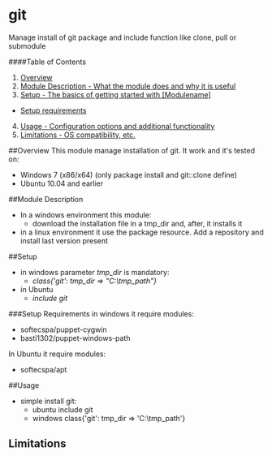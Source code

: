 git
=================

Manage install of git package and include function like clone, pull or submodule

####Table of Contents

1. [Overview](#overview)
2. [Module Description - What the module does and why it is useful](#module-description)
3. [Setup - The basics of getting started with [Modulename]](#setup)
 * [Setup requirements](#setup-requirements)
4. [Usage - Configuration options and additional functionality](#usage)
5. [Limitations - OS compatibility, etc.](#limitations)

##Overview
This module manage installation of git. It work and it's tested on:
 * Windows 7 (x86/x64) (only package install and git::clone define)
 * Ubuntu 10.04 and earlier

##Module Description
 * In a windows environment this module:
    * download the installation file in a tmp\_dir and, after, it installs it
 * in a linux environment it use the package resource. Add a repository and install last version present

##Setup

 * in windows parameter *tmp_dir* is mandatory:
    * *class{'git': tmp_dir => "C:\\tmp_path"}*
 * in Ubuntu
    * *include git*

###Setup Requirements
in windows it require modules:
 * softecspa/puppet-cygwin
 * basti1302/puppet-windows-path

In Ubuntu it require modules:
 * softecspa/apt

##Usage
 * simple install git:
    * ubuntu
    include git
    * windows
    class{'git': tmp_dir => 'C:\\tmp_path'}


## Limitations
